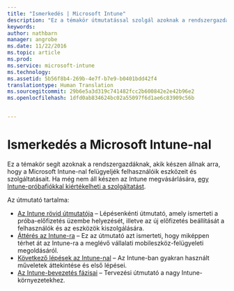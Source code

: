 ```yaml
---
title: "Ismerkedés | Microsoft Intune"
description: "Ez a témakör útmutatással szolgál azoknak a rendszergazdáknak, akik készen állnak arra, hogy bevezessék a Microsoft Intune-t az általuk felügyelt éles vállalati környezetben."
keywords: 
author: nathbarn
manager: angrobe
ms.date: 11/22/2016
ms.topic: article
ms.prod: 
ms.service: microsoft-intune
ms.technology: 
ms.assetid: 5b56f8b4-269b-4e7f-b7e9-b0401bdd42f4
translationtype: Human Translation
ms.sourcegitcommit: 29b6e5a3d319c741482fcc2b600842e2e42b96e2
ms.openlocfilehash: 1dfd0ab834624bc02a55097f6d1ae6c83909c56b


---
```


# <a name="get-started-with-microsoft-intune"></a>Ismerkedés a Microsoft Intune-nal

Ez a témakör segít azoknak a rendszergazdáknak, akik készen állnak arra, hogy a Microsoft Intune-nal felügyeljék felhasználóik eszközeit és szolgáltatásait. Ha még nem áll készen az Intune megvásárlására, [egy Intune-próbafiókkal kiértékelheti a szolgáltatást](https://docs.microsoft.com/intune/understand-explore/get-started-with-a-30-day-trial-of-microsoft-intune).

Az útmutató tartalma:
- [Az Intune rövid útmutatója](start-with-a-paid-subscription-to-microsoft-intune.md) – Lépésenkénti útmutató, amely ismerteti a próba-előfizetés üzembe helyezését, illetve az új előfizetés beállítását a felhasználók és az eszközök kiszolgálására.
- [Áttérés az Intune-ra](migrate-to-intune.md) – Ez az útmutató azt ismerteti, hogy miképpen térhet át az Intune-ra a meglévő vállalati mobileszköz-felügyeleti megoldásáról.
- [Következő lépések az Intune-nal](prevent-company-data-leaks-from-Office-365-mobile-apps.md) – Az Intune-ban gyakran használt műveletek áttekintése és első lépései.
- [Az Intune-bevezetés fázisai](rollout-phases-for-microsoft-intune-deployment.md) – Tervezési útmutató a nagy Intune-környezetekhez.



<!--HONumber=Nov16_HO4-->


